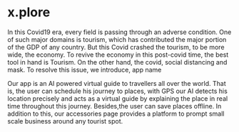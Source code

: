 # x.plore

In this Covid19 era, every field is passing through an adverse condition. One of such major domains is tourism, which has contributed the major portion of the GDP of any country. But this Covid crashed the tourism, to be more wide, the economy. To revive the economy in this post-covid time, the best tool in hand is Tourism. On the other hand, the covid, social distancing and mask. To resolve this issue, we introduce, app name

Our app is an AI powered virtual guide to travellers all over the world. That is, the user can schedule his journey to places, with GPS our AI detects his location precisely and acts as a virtual guide by explaining the place in real time throughout this journey. Besides,the user can save places offline. In addition to this,  our accessories page provides a platform to prompt small scale business around any tourist spot.


